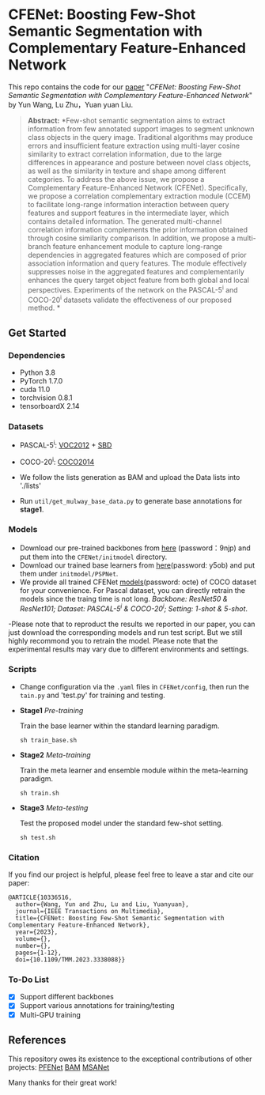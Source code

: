 # CFENet: Boosting Few-Shot Semantic Segmentation with Complementary Feature-Enhanced Network

This repo contains the code for our  [paper](https://ieeexplore.ieee.org/document/10336516) "*CFENet: Boosting Few-Shot Semantic Segmentation with Complementary Feature-Enhanced Network*" by Yun Wang, Lu Zhu，Yuan yuan Liu. 

> **Abstract:** *Few-shot semantic segmentation aims to extract information from few annotated support images to segment unknown class objects in the query image. Traditional algorithms may produce errors and insufficient feature extraction using multi-layer cosine similarity to extract correlation information, due to the large differences in appearance and posture between novel class objects, as well as the similarity in texture and shape among different categories. To address the above issue, we propose a Complementary Feature-Enhanced Network (CFENet). Specifically, we propose a correlation complementary extraction module (CCEM) to facilitate long-range information interaction between query features and support features in the intermediate layer, which contains detailed information. The generated multi-channel correlation information complements the prior information obtained through cosine similarity comparison. In addition, we propose a multi-branch feature enhancement module to capture long-range dependencies in aggregated features which are composed of prior association information and query features. The module effectively suppresses noise in the aggregated features and complementarily enhances the query target object feature from both global and local perspectives. Experiments of the network on the PASCAL-5<sup>i</sup> and COCO-20<sup>i</sup> datasets validate the effectiveness of our proposed method. *


## Get Started 
### Dependencies

- Python 3.8
- PyTorch 1.7.0
- cuda 11.0
- torchvision 0.8.1
- tensorboardX 2.14

### Datasets

- PASCAL-5<sup>i</sup>:  [VOC2012](http://host.robots.ox.ac.uk/pascal/VOC/voc2012/) + [SBD](http://home.bharathh.info/pubs/codes/SBD/download.html)

- COCO-20<sup>i</sup>:  [COCO2014](https://cocodataset.org/#download)

- We follow the lists generation as BAM and upload the Data lists into './lists'
- Run `util/get_mulway_base_data.py` to generate base annotations for **stage1**.

### Models

- Download our pre-trained backbones from [here](https://pan.baidu.com/s/1IIA52GjxHrsgghpPeDYjvQ?pwd=9njp) (password：9njp) and put them into the `CFENet/initmodel` directory. 
- Download our trained base learners from [here](https://pan.baidu.com/s/1MACa5yf2dL53pzOwf08D6Q?pwd=y5ob)(password: y5ob) and put them under `initmodel/PSPNet`. 
- We provide all trained CFENet [models](https://pan.baidu.com/s/1WPK6EoS2sfnZkWsbb7bIrw?pwd=octe)(password: octe) of COCO dataset for your convenience. For Pascal dataset, you can directly retrain the models since the traing time is not long. _Backbone: ResNet50 & ResNet101; Dataset: PASCAL-5<sup>i</sup> & COCO-20<sup>i</sup>; Setting: 1-shot & 5-shot_.

-Please note that to reproduct the results we reported in our paper, you can just download the corresponding models and run test script. But we still highly recommond you to retrain the model. Please note that the experimental results may vary due to different environments and settings. 

### Scripts

- Change configuration via the `.yaml` files in `CFENet/config`, then run the `tain.py` and 'test.py' for training and testing.

- **Stage1** *Pre-training*
  
  Train the base learner within the standard learning paradigm.
  
  ```
  sh train_base.sh
  ```

- **Stage2** *Meta-training*
  
  Train the meta learner and ensemble module within the meta-learning paradigm. 
  
  ```
  sh train.sh
  ```

- **Stage3** *Meta-testing*
  
  Test the proposed model under the standard few-shot setting. 
  
  ```
  sh test.sh
  ```

### Citation

If you find our project is helpful, please feel free to leave a star and cite our paper:
```
@ARTICLE{10336516,
  author={Wang, Yun and Zhu, Lu and Liu, Yuanyuan},
  journal={IEEE Transactions on Multimedia}, 
  title={CFENet: Boosting Few-Shot Semantic Segmentation with Complementary Feature-Enhanced Network}, 
  year={2023},
  volume={},
  number={},
  pages={1-12},
  doi={10.1109/TMM.2023.3338088}}
```

### To-Do List

- [x] Support different backbones
- [x] Support various annotations for training/testing
- [x] Multi-GPU training

## References

This repository owes its existence to the exceptional contributions of other projects:
[PFENet](https://github.com/dvlab-research/PFENet)
[BAM](https://github.com/chunbolang/BAM)
[MSANet](https://github.com/AIVResearch/MSANet)

Many thanks for their great work!
